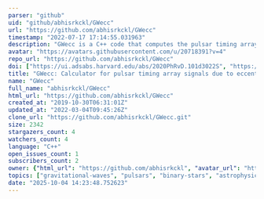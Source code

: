 ```yaml
---
parser: "github"
uid: "github/abhisrkckl/GWecc"
url: "https://github.com/abhisrkckl/GWecc"
timestamp: "2022-07-17 17:14:55.031963"
description: "GWecc is a C++ code that computes the pulsar timing array (PTA) signals induced by eccentric supermassive binaries."
avatar: "https://avatars.githubusercontent.com/u/20718391?v=4"
repo_url: "https://github.com/abhisrkckl/GWecc"
doi: ["https://ui.adsabs.harvard.edu/abs/2020PhRvD.101d3022S", "https://ui.adsabs.harvard.edu/abs/2020ascl.soft02013S/abstract"]
title: "GWecc: Calculator for pulsar timing array signals due to eccentric supermassive binaries"
name: "GWecc"
full_name: "abhisrkckl/GWecc"
html_url: "https://github.com/abhisrkckl/GWecc"
created_at: "2019-10-30T06:31:01Z"
updated_at: "2022-03-04T09:45:26Z"
clone_url: "https://github.com/abhisrkckl/GWecc.git"
size: 2342
stargazers_count: 4
watchers_count: 4
language: "C++"
open_issues_count: 1
subscribers_count: 2
owner: {"html_url": "https://github.com/abhisrkckl", "avatar_url": "https://avatars.githubusercontent.com/u/20718391?v=4", "login": "abhisrkckl", "type": "User"}
topics: ["gravitational-waves", "pulsars", "binary-stars", "astrophysics"]
date: "2025-10-04 14:23:48.752623"
---
```

